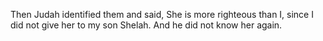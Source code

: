 Then Judah identified them and said, She is more righteous than I, since I did not give her to my son Shelah. And he did not know her again.
